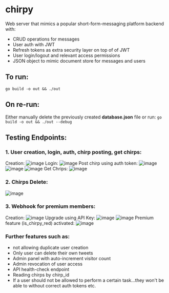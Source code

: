 # chirpy

Web server that mimics a popular short-form-messaging platform backend with:
* CRUD operations for messages
* User auth with JWT
* Refresh tokens as extra security layer on top of of JWT
* User login/logout and relevant access permissions
* JSON object to mimic document store for messages and users

## To run:

`go build -o out && ./out`

## On re-run:

Either manually delete the previously created **database.json** file or run: `go build -o out && ./out --debug`


## Testing Endpoints:

### 1. User creation, login, auth, chirp posting, get chirps:
Creation:
![image](https://github.com/CMaxK/chirpy/assets/71667581/431e89d5-d62a-46e3-9645-4dcc4952e295)
Login:
![image](https://github.com/CMaxK/chirpy/assets/71667581/6e80a28b-06c8-49f7-a8e4-0b8a8597d35d)
Post chirp using auth token:
![image](https://github.com/CMaxK/chirpy/assets/71667581/7dd427a6-82b2-43bc-8ce5-042cdf65ef9f)
![image](https://github.com/CMaxK/chirpy/assets/71667581/84958697-5ec2-41dd-a0d0-7aef88f092e4)
![image](https://github.com/CMaxK/chirpy/assets/71667581/427fe560-1b24-4cce-a9e3-1f5ca89adbb0)
Get Chrips:
![image](https://github.com/CMaxK/chirpy/assets/71667581/27b83494-41f4-47fd-99b5-4235fdaf8164)

### 2. Chirps Delete:
![image](https://github.com/CMaxK/chirpy/assets/71667581/d0f36bc1-4c6c-44bb-ac23-d7e97388e11c)

### 3. Webhook for premium members:
Creation:
![image](https://github.com/CMaxK/chirpy/assets/71667581/a3ce59bd-a1a8-4f10-9288-a975ec0e040a)
Upgrade using API Key:
![image](https://github.com/CMaxK/chirpy/assets/71667581/0b754063-7f10-4729-8b16-6cec94a5999f)
![image](https://github.com/CMaxK/chirpy/assets/71667581/b5b2352d-525a-4cbe-813c-72756fbf0278)
Premium feature (is_chirpy_red) activated:
![image](https://github.com/CMaxK/chirpy/assets/71667581/73c397ef-9469-47bb-9061-342414cf6a4c)


### Further features such as:
* not allowing duplicate user creation
* Only user can delete their own tweets
* Admin panel with auto-increment visitor count
* Admin revocation of user access
* API health-check endpoint
* Reading chirps by chirp_id
* If a user should not be allowed to perform a certain task...they won't be able to without correct auth tokens etc.





